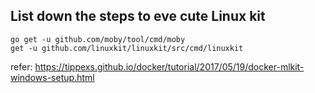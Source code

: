 ## List down the steps to eve cute Linux kit
```
go get -u github.com/moby/tool/cmd/moby
get -u github.com/linuxkit/linuxkit/src/cmd/linuxkit
```

refer:
https://tippexs.github.io/docker/tutorial/2017/05/19/docker-mlkit-windows-setup.html
